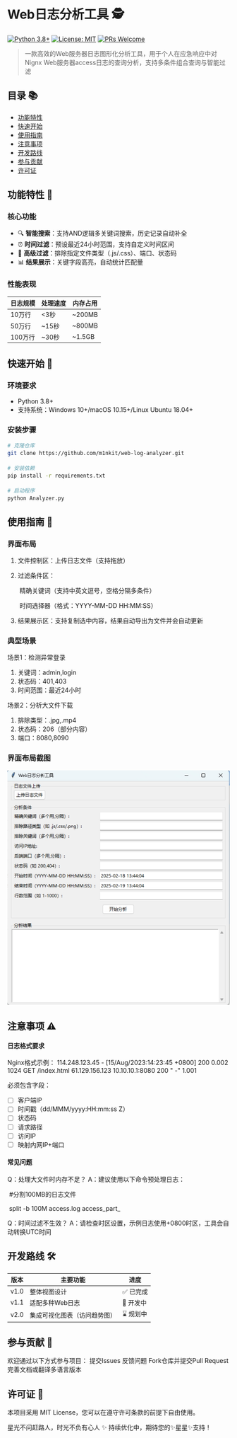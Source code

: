 # Web日志分析工具 🕵️

[![Python 3.8+](https://img.shields.io/badge/python-3.8%2B-blue.svg)](https://www.python.org/downloads/)
[![License: MIT](https://img.shields.io/badge/License-MIT-yellow.svg)](https://opensource.org/licenses/MIT)
[![PRs Welcome](https://img.shields.io/badge/PRs-%E6%AC%A2%E8%BF%8E%E6%8F%90%E4%BA%A4-brightgreen.svg)](https://github.com/m1nkit/web-log-analyzer/pulls)


> 一款高效的Web服务器日志图形化分析工具，用于个人在应急响应中对Nignx Web服务器access日志的查询分析，支持多条件组合查询与智能过滤

## 目录 📚

- [功能特性](#功能特性-)
- [快速开始](#快速开始-)
- [使用指南](#使用指南-)
- [注意事项](#注意事项-%EF%B8%8F)
- [开发路线](#开发路线-%EF%B8%8F)
- [参与贡献](#参与贡献-)
- [许可证](#许可证-)

## 功能特性 🚀

### 核心功能

- 🔍 **智能搜索**：支持AND逻辑多关键词搜索，历史记录自动补全
- ⏰ **时间过滤**：预设最近24小时范围，支持自定义时间区间
- 🚫 **高级过滤**：排除指定文件类型（.js/.css）、端口、状态码
- 📊 **结果展示**：关键字段高亮，自动统计匹配量

### 性能表现

| 日志规模 | 处理速度 | 内存占用 |
| -------- | -------- | -------- |
| 10万行   | <3秒     | ~200MB   |
| 50万行   | ~15秒    | ~800MB   |
| 100万行  | ~30秒    | ~1.5GB   |

## 快速开始 🚴

### 环境要求

- Python 3.8+
- 支持系统：Windows 10+/macOS 10.15+/Linux Ubuntu 18.04+

### 安装步骤

```bash
# 克隆仓库
git clone https://github.com/m1nkit/web-log-analyzer.git

# 安装依赖
pip install -r requirements.txt

# 启动程序
python Analyzer.py

```

## 使用指南 📖

### 界面布局

1. 文件控制区：上传日志文件（支持拖放）

2. 过滤条件区：

   ​	精确关键词（支持中英文逗号，空格分隔多条件）

   ​	时间选择器（格式：YYYY-MM-DD HH:MM:SS）

3. 结果展示区：支持复制选中内容，结果自动导出为文件并会自动更新

### 典型场景
场景1：检测异常登录

1. 关键词：admin,login
2. 状态码：401,403
3. 时间范围：最近24小时

场景2：分析大文件下载

1. 排除类型：.jpg,.mp4
2. 状态码：206（部分内容）
3. 端口：8080,8090

### 界面布局截图 

[![GUI界面截图](https://raw.githubusercontent.com/M1nkit/Web-log-Analyzer/main/template.png)](https://raw.githubusercontent.com/M1nkit/Web-log-Analyzer/main/template.png)

## 注意事项 ⚠️

#### 日志格式要求

Nginx格式示例：
114.248.123.45 - [15/Aug/2023:14:23:45 +0800] 200 0.002 1024 GET /index.html 61.129.156.123 10.10.10.1:8080 200 " -" 1.001

必须包含字段：

- [ ] 客户端IP
- [ ] 时间戳（dd/MMM/yyyy:HH:mm:ss Z）
- [ ] 状态码
- [ ] 请求路径
- [ ] 访问IP
- [ ] 映射内网IP+端口

#### 常见问题

Q：处理大文件时内存不足？
A：建议使用以下命令预处理日志：

​    #分割100MB的日志文件

​	  split -b 100M access.log access_part_

Q：时间过滤不生效？
A：请检查时区设置，示例日志使用+0800时区，工具会自动转换UTC时间

## 开发路线 🛠️

| 版本 | 主要功能                     | 进度     |
| ---- | ---------------------------- | -------- |
| v1.0 | 整体视图设计                 | ✅ 已完成 |
| v1.1 | 适配多种Web日志              | 🚧 开发中 |
| v2.0 | 集成可视化图表（访问趋势图） | ⌛ 规划中 |

## 参与贡献 🤝

欢迎通过以下方式参与项目：
提交Issues 反馈问题
Fork仓库并提交Pull Request
完善文档或翻译多语言版本

## 许可证 📜

本项目采用 MIT License，您可以在遵守许可条款的前提下自由使用。

星光不问赶路人，时光不负有心人 ✨
持续优化中，期待您的✨星星✨支持！
